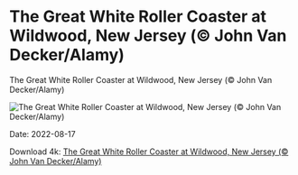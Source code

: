 # The Great White Roller Coaster at Wildwood, New Jersey (© John Van Decker/Alamy)

The Great White Roller Coaster at Wildwood, New Jersey (© John Van Decker/Alamy)

![The Great White Roller Coaster at Wildwood, New Jersey (© John Van Decker/Alamy)](https://bing.com/th?id=OHR.GreatWhiteRoller_EN-US2453743631_UHD.jpg&w=1024&h=576)

Date: 2022-08-17

Download 4k: [The Great White Roller Coaster at Wildwood, New Jersey (© John Van Decker/Alamy)](https://bing.com/th?id=OHR.GreatWhiteRoller_EN-US2453743631_UHD.jpg)


